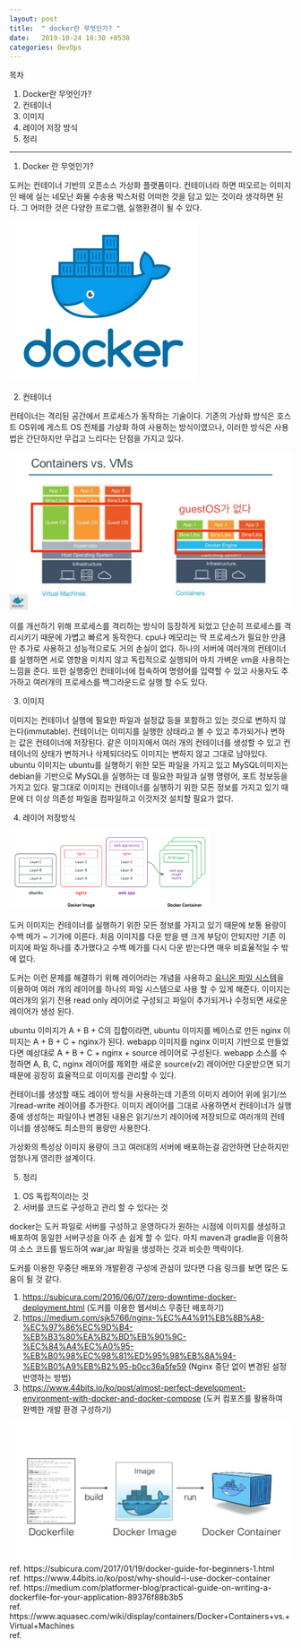 ```yaml
---
layout: post
title:  " docker란 무엇인가? "
date:   2019-10-24 10:30 +0530
categories: DevOps
---
```


목차
1. Docker란 무엇인가?
2. 컨테이너
3. 이미지
4. 레이어 저장 방식
5. 정리
---
1. Docker 란 무엇인가?

도커는 컨테이너 기반의 오픈소스 가상화 플랫폼이다.
컨테이너라 하면 떠오르는 이미지인 배에 실는 네모난 화물 수송용 박스처럼 어떠한 것을 담고 있는 것이라 생각하면 된다.
그 어떠한 것은 다양한 프로그램, 실행환경이 될 수 있다.

<img src="/assets/logo.png">


2. 컨테이너

컨테이너는 격리된 공간에서 프로세스가 동작하는 기술이다.
기존의 가상화 방식은 호스트 OS위에 게스트 OS 전체를 가상화 하여 사용하는 방식이였으나,
이러한 방식은 사용법은 간단하지만 무겁고 느리다는 단점을 가지고 있다.

<img src="/assets/docker1.jpg">

이를 개선하기 위해 프로세스를 격리하는 방식이 등장하게 되었고 단순히 프로세스를 격리시키기 때문에
가볍고 빠르게 동작한다. cpu나 메모리는 딱 프로세스가 필요한 만큼만 추가로 사용하고 성능적으로도 거의 손실이 없다.
하나의 서버에 여러개의 컨테이너를 실행하면 서로 영향을 미치지 않고 독립적으로 실행되어 마치 가벼운 vm을 사용하는 느낌을 준다. 
또한 실행중인 컨테이너에 접속하여 명령어를 입력할 수 있고 사용자도 추가하고 여러개의 프로세스를 백그라운드로 실행 할 수도 있다.

3. 이미지

이미지는 컨테이너 실행에 필요한 파일과 설정값 등을 포함하고 있는 것으로 변하지 않는다(immutable). 컨테이너는 이미지를 실행한 상태라고 볼 수 있고 추가되거나 변하는 값은 컨테이너에 저장된다.
같은 이미지에서 여러 개의 컨테이너를 생성할 수 있고 컨테이너의 상태가 변하거나 삭제되더라도 이미지는 변하지 않고 그대로 남아있다.
ubuntu 이미지는 ubuntu를 실행하기 위한 모든 파일을 가지고 있고 MySQL이미지는 debian을 기반으로 MySQL을 실행하는 데 필요한 파일과 실행 명령어, 포트 정보등을 가지고 있다.
말그대로 이미지는 컨테이너를 실행하기 위한 모든 정보를 가지고 있기 때문에 더 이상 의존성 파일을 컴파일하고 이것저것 설치할 필요가 없다.


4. 레이어 저장방식

<img src="/assets/layer.png">

도커 이미지는 컨테이너를 실행하기 위한 모든 정보를 가지고 있기 때문에 보통 용량이 수백 메가 ~ 기가에 이른다. 처음 이미지를 다운 받을 땐 크게 부담이 안되지만 기존 이미지에 파일 하나를 추가했다고
수백 메가를 다시 다운 받는다면 매우 비효율적일 수 밖에 없다.

도커는 이런 문제를 해결하기 위해 레이어라는 개념을 사용하고 <a href="https://www.joinc.co.kr/w/man/12/docker/storage">유니온 파일 시스템</a>을 이용하여 여러 개의 레이어를 하나의 파일 시스템으로 사용 할 수 있게 해준다. 이미지는 여러개의 읽기 전용 read only 레이어로 구성되고 파일이 추가되거나 수정되면 새로운 레이어가 생성 된다.

ubuntu 이미지가 A + B + C의 집합이라면, ubuntu 이미지를 베이스로 만든 nginx 이미지는 A + B + C + nginx가 된다. webapp 이미지를 nginx 이미지 기반으로 만들었다면 예상대로 A + B + C + nginx + source 레이어로 구성된다. webapp 소스를 수정하면 A, B, C, nginx 레이어를 제외한 새로운 source(v2) 레이어만 다운받으면 되기 때문에 굉장히 효율적으로 이미지를 관리할 수 있다.

컨테이너를 생성할 때도 레이어 방식을 사용하는데 기존의 이미지 레이어 위에 읽기/쓰기read-write 레이어를 추가한다. 이미지 레이어를 그대로 사용하면서 컨테이너가 실행중에 생성하는 파일이나 변경된 내용은 읽기/쓰기 레이어에 저장되므로 여러개의 컨테이너를 생성해도 최소한의 용량만 사용한다.

가상화의 특성상 이미지 용량이 크고 여러대의 서버에 배포하는걸 감안하면 단순하지만 엄청나게 영리한 설계이다.

5. 정리

1) OS 독립적이라는 것
2) 서버를 코드로 구성하고 관리 할 수 있다는 것

docker는 도커 파일로 서버를 구성하고 운영하다가
원하는 시점에 이미지를 생성하고 배포하여 동일한 서버구성을 아주 손 쉽게 할 수 있다. 
마치 maven과 gradle을 이용하여 소스 코드를 빌드하여 war,jar 파일을 생성하는 것과 비슷한 맥락이다.

도커를 이용한 무중단 배포와 개발환경 구성에 관심이 있다면 다음 링크를 보면 많은 도움이 될 것 같다.
1. https://subicura.com/2016/06/07/zero-downtime-docker-deployment.html (도커를 이용한 웹서비스 무중단 배포하기) <br>
2. https://medium.com/sjk5766/nginx-%EC%A4%91%EB%8B%A8-%EC%97%86%EC%9D%B4-%EB%B3%80%EA%B2%BD%EB%90%9C-%EC%84%A4%EC%A0%95-%EB%B0%98%EC%98%81%ED%95%98%EB%8A%94-%EB%B0%A9%EB%B2%95-b0cc36a5fe59
(Nginx 중단 없이 변경된 설정 반영하는 방법) <br>
3. https://www.44bits.io/ko/post/almost-perfect-development-environment-with-docker-and-docker-compose (도커 컴포즈를 활용하여 완벽한 개발 환경 구성하기)<br>



<img src="/assets/docker2.png">
ref. https://subicura.com/2017/01/19/docker-guide-for-beginners-1.html<br>
ref. https://www.44bits.io/ko/post/why-should-i-use-docker-container <br>
ref. https://medium.com/platformer-blog/practical-guide-on-writing-a-dockerfile-for-your-application-89376f88b3b5<br>
ref. https://www.aquasec.com/wiki/display/containers/Docker+Containers+vs.+Virtual+Machines <br>
ref.